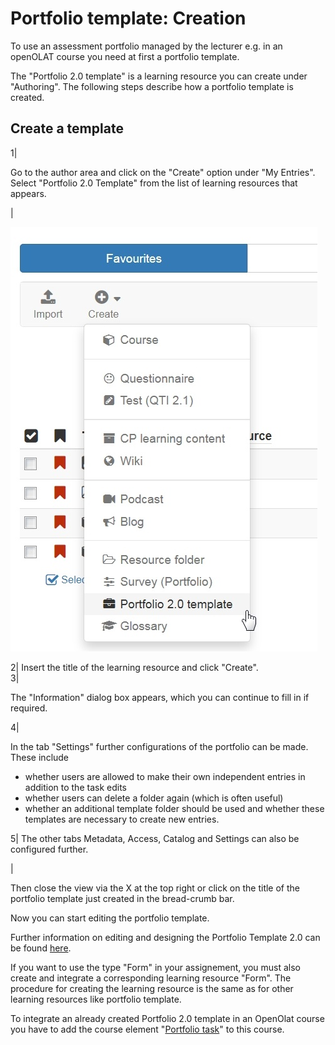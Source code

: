 # Portfolio template: Creation

To use an assessment portfolio managed by the lecturer e.g. in an openOLAT
course you need at first a portfolio template.

The "Portfolio 2.0 template" is a learning resource you can create under
"Authoring". The following steps describe how a portfolio template is created.

Create a template  
---  
1|

Go to the author area and click on the "Create" option under "My Entries".
Select "Portfolio 2.0 Template" from the list of learning resources that
appears.

|

![](assets/portfolio_template.jpg)  
  
2| Insert the title of the learning resource and click "Create".  
3|

The "Information" dialog box appears, which you can continue to fill in if
required.  
  
4|

In the tab "Settings" further configurations of the portfolio can be made.
These include

  * whether users are allowed to make their own independent entries in addition to the task edits
  * whether users can delete a folder again (which is often useful)
  * whether an additional template folder should be used and whether these templates are necessary to create new entries.

  
5| The other tabs Metadata, Access, Catalog and Settings can also be
configured further.  
  
|

Then close the view via the X at the top right or click on the title of the
portfolio template just created in the bread-crumb bar.

Now you can start editing the portfolio template.

Further information on editing and designing the Portfolio Template 2.0 can be
found [here](Portfolio+template%EF%B9%95+Administration+and+editing.html).  
  
If you want to use the type "Form" in your assignement, you must also create
and integrate a corresponding learning resource "Form". The procedure for
creating the learning resource is the same as for other learning resources
like portfolio template.

To integrate an already created Portfolio 2.0 template in an OpenOlat course
you have to add the course element "[Portfolio
task](Creating+Portfolio+Tasks.html)" to this course.

